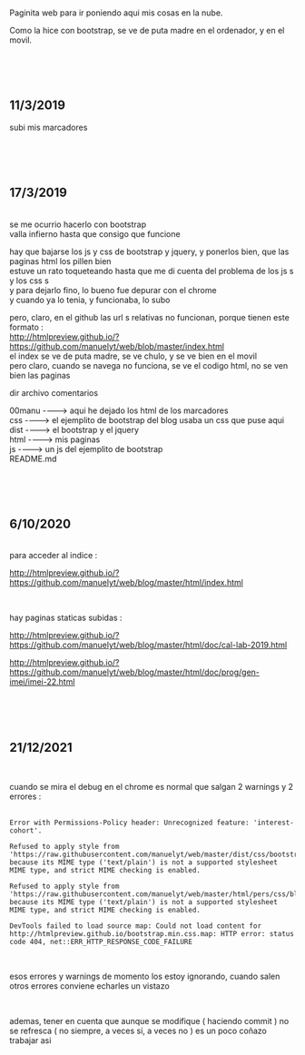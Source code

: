 
<br>

Paginita web para ir poniendo aqui mis cosas en la nube.

Como la hice con bootstrap, se ve de puta madre en el ordenador, y en el movil.
 
<br>
<br>
<br>

## 11/3/2019 
 
subi mis marcadores
 
  
<br>
<br>
<br>

## 17/3/2019 
 <br>
se me ocurrio hacerlo con bootstrap<br>
valla infierno hasta que consigo que funcione<br>
 
hay que bajarse los js y css de bootstrap y jquery, y ponerlos bien, que las paginas html los pillen bien<br>
estuve un rato toqueteando hasta que me di cuenta del problema de los js s y los css s<br>
y para dejarlo fino, lo bueno fue depurar con el chrome<br>
y cuando ya lo tenia, y funcionaba, lo subo<br>
 
pero, claro, en el github las url s relativas no funcionan, porque tienen este formato :<br>
http://htmlpreview.github.io/?https://github.com/manuelyt/web/blob/master/index.html<br>
el index se ve de puta madre, se ve chulo, y se ve bien en el movil<br>
pero claro, cuando se navega no funciona, se ve el codigo html, no se ven bien las paginas<br>
 
dir       archivo           comentarios
 
00manu                ----> aqui he dejado los html de los marcadores<br>
css                   ----> el ejemplito de bootstrap del blog usaba un css que puse aqui<br>
dist                  ----> el bootstrap y el jquery<br>
html                  ----> mis paginas<br>
js                    ----> un js del ejemplito de bootstrap<br>
         README.md
 
  
<br>
<br>
<br>

## 6/10/2020 
<br>
para acceder al indice :
 
http://htmlpreview.github.io/?https://github.com/manuelyt/web/blog/master/html/index.html
 
  <br>
 
hay paginas staticas subidas :
 
http://htmlpreview.github.io/?https://github.com/manuelyt/web/blog/master/html/doc/cal-lab-2019.html
 
http://htmlpreview.github.io/?https://github.com/manuelyt/web/blog/master/html/doc/prog/gen-imei/imei-22.html
 
 
<br>
<br>
<br>

## 21/12/2021 

<br>

cuando se mira el debug en el chrome es normal que salgan 2 warnings y 2 errores  :
<br>
<br>
```
Error with Permissions-Policy header: Unrecognized feature: 'interest-cohort'.

Refused to apply style from 'https://raw.githubusercontent.com/manuelyt/web/master/dist/css/bootstrap.min.css' because its MIME type ('text/plain') is not a supported stylesheet MIME type, and strict MIME checking is enabled.

Refused to apply style from 'https://raw.githubusercontent.com/manuelyt/web/master/html/pers/css/blog.css' because its MIME type ('text/plain') is not a supported stylesheet MIME type, and strict MIME checking is enabled.

DevTools failed to load source map: Could not load content for http://htmlpreview.github.io/bootstrap.min.css.map: HTTP error: status code 404, net::ERR_HTTP_RESPONSE_CODE_FAILURE
```
<br>

esos errores y warnings de momento los estoy ignorando, cuando salen otros errores conviene echarles un vistazo

<br>

ademas, tener en cuenta que aunque se modifique ( haciendo commit ) no se refresca ( no siempre, a veces si, a veces no )
es un poco coñazo trabajar asi

